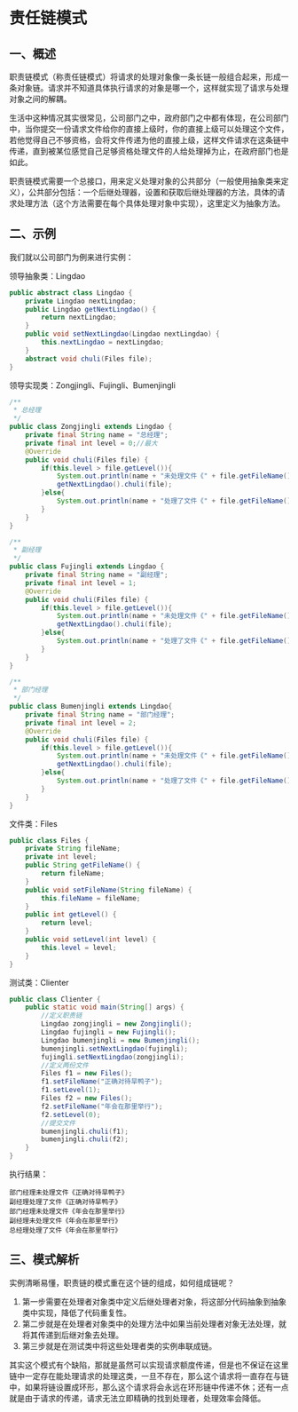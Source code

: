 # 责任链模式
## 一、概述
职责链模式（称责任链模式）将请求的处理对象像一条长链一般组合起来，形成一条对象链。请求并不知道具体执行请求的对象是哪一个，这样就实现了请求与处理对象之间的解耦。
  
生活中这种情况其实很常见，公司部门之中，政府部门之中都有体现，在公司部门中，当你提交一份请求文件给你的直接上级时，你的直接上级可以处理这个文件，若他觉得自己不够资格，会将文件传递为他的直接上级，这样文件请求在这条链中传递，直到被某位感觉自己足够资格处理文件的人给处理掉为止，在政府部门也是如此。
  
职责链模式需要一个总接口，用来定义处理对象的公共部分（一般使用抽象类来定义），公共部分包括：一个后继处理器，设置和获取后继处理器的方法，具体的请求处理方法（这个方法需要在每个具体处理对象中实现），这里定义为抽象方法。
## 二、示例
我们就以公司部门为例来进行实例：
  
领导抽象类：Lingdao
```java
public abstract class Lingdao {
    private Lingdao nextLingdao;
    public Lingdao getNextLingdao() {
        return nextLingdao;
    }
    public void setNextLingdao(Lingdao nextLingdao) {
        this.nextLingdao = nextLingdao;
    }
    abstract void chuli(Files file);
}
```
领导实现类：Zongjingli、Fujingli、Bumenjingli
```java
/**
 * 总经理
 */
public class Zongjingli extends Lingdao {
    private final String name = "总经理";
    private final int level = 0;//最大
    @Override
    public void chuli(Files file) {
        if(this.level > file.getLevel()){
            System.out.println(name + "未处理文件《" + file.getFileName() + "》");
            getNextLingdao().chuli(file);
        }else{
            System.out.println(name + "处理了文件《" + file.getFileName() + "》");
        }
    }
}

/**
 * 副经理
 */
public class Fujingli extends Lingdao {
    private final String name = "副经理";
    private final int level = 1;
    @Override
    public void chuli(Files file) {
        if(this.level > file.getLevel()){
            System.out.println(name + "未处理文件《" + file.getFileName() + "》");
            getNextLingdao().chuli(file);
        }else{
            System.out.println(name + "处理了文件《" + file.getFileName() + "》");
        }
    }
}

/**
 * 部门经理
 */
public class Bumenjingli extends Lingdao{
    private final String name = "部门经理";
    private final int level = 2;
    @Override
    public void chuli(Files file) {
        if(this.level > file.getLevel()){
            System.out.println(name + "未处理文件《" + file.getFileName() + "》");
            getNextLingdao().chuli(file);
        }else{
            System.out.println(name + "处理了文件《" + file.getFileName() + "》");
        }
    }
}
```
文件类：Files
```java
public class Files {
    private String fileName;
    private int level;
    public String getFileName() {
        return fileName;
    }
    public void setFileName(String fileName) {
        this.fileName = fileName;
    }
    public int getLevel() {
        return level;
    }
    public void setLevel(int level) {
        this.level = level;
    }
}
```
测试类：Clienter
```java
public class Clienter {
    public static void main(String[] args) {
        //定义职责链
        Lingdao zongjingli = new Zongjingli();
        Lingdao fujingli = new Fujingli();
        Lingdao bumenjingli = new Bumenjingli();
        bumenjingli.setNextLingdao(fujingli);
        fujingli.setNextLingdao(zongjingli);
        //定义两份文件
        Files f1 = new Files();
        f1.setFileName("正确对待旱鸭子");
        f1.setLevel(1);
        Files f2 = new Files();
        f2.setFileName("年会在那里举行");
        f2.setLevel(0);
        //提交文件
        bumenjingli.chuli(f1);
        bumenjingli.chuli(f2);
    }
}
```
执行结果：
```text
部门经理未处理文件《正确对待旱鸭子》
副经理处理了文件《正确对待旱鸭子》
部门经理未处理文件《年会在那里举行》
副经理未处理文件《年会在那里举行》
总经理处理了文件《年会在那里举行》
```
## 三、模式解析
实例清晰易懂，职责链的模式重在这个链的组成，如何组成链呢？
1. 第一步需要在处理者对象类中定义后继处理者对象，将这部分代码抽象到抽象类中实现，降低了代码重复性。
2. 第二步就是在处理者对象类中的处理方法中如果当前处理者对象无法处理，就将其传递到后继对象去处理。
3. 第三步就是在测试类中将这些处理者类的实例串联成链。
  
其实这个模式有个缺陷，那就是虽然可以实现请求额度传递，但是也不保证在这里链中一定存在能处理请求的处理这类，一旦不存在，那么这个请求将一直存在与链中，如果将链设置成环形，那么这个请求将会永远在环形链中传递不休；还有一点就是由于请求的传递，请求无法立即精确的找到处理者，处理效率会降低。